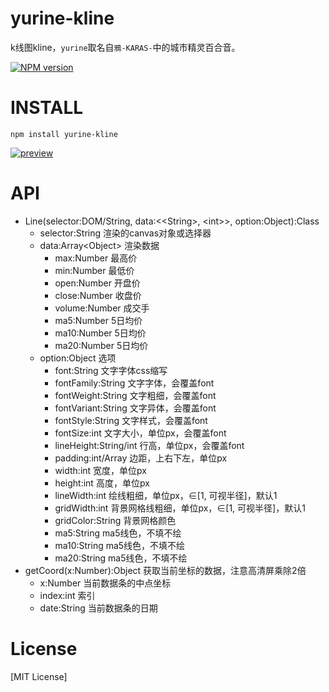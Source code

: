 # yurine-kline

k线图kline，`yurine`取名自`鴉-KARAS-`中的城市精灵百合音。

[![NPM version](https://badge.fury.io/js/yurine-kline.png)](https://npmjs.org/package/yurine-kline)

# INSTALL
```
npm install yurine-kline
```

[![preview](https://raw.githubusercontent.com/yurine-graphics/kline/master/preview.png)](https://github.com/yurine-graphics/kline)

# API
 * Line(selector:DOM/String, data:\<\<String>, \<int>>, option:Object):Class
   * selector:String 渲染的canvas对象或选择器
   * data:Array\<Object\> 渲染数据
     - max:Number 最高价
     - min:Number 最低价
     - open:Number 开盘价
     - close:Number 收盘价
     - volume:Number 成交手
     - ma5:Number 5日均价
     - ma10:Number 5日均价
     - ma20:Number 5日均价
   * option:Object 选项
     - font:String 文字字体css缩写
     - fontFamily:String 文字字体，会覆盖font
     - fontWeight:String 文字粗细，会覆盖font
     - fontVariant:String 文字异体，会覆盖font
     - fontStyle:String 文字样式，会覆盖font
     - fontSize:int 文字大小，单位px，会覆盖font
     - lineHeight:String/int 行高，单位px，会覆盖font
     - padding:int/Array 边距，上右下左，单位px
     - width:int 宽度，单位px
     - height:int 高度，单位px
     - lineWidth:int 绘线粗细，单位px，∈\[1, 可视半径]，默认1
     - gridWidth:int 背景网格线粗细，单位px，∈\[1, 可视半径]，默认1
     - gridColor:String 背景网格颜色
     - ma5:String ma5线色，不填不绘
     - ma10:String ma5线色，不填不绘
     - ma20:String ma5线色，不填不绘
 * getCoord(x:Number):Object 获取当前坐标的数据，注意高清屏乘除2倍
   - x:Number 当前数据条的中点坐标
   - index:int 索引
   - date:String 当前数据条的日期

# License
[MIT License]
